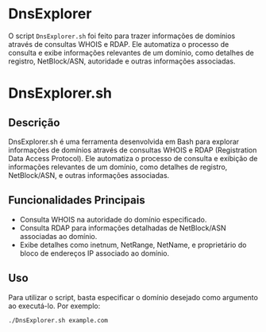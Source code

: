 # DnsExplorer
O script `DnsExplorer.sh` foi feito para trazer informações de domínios através de consultas WHOIS e RDAP. Ele automatiza o processo de consulta e exibe informações relevantes de um domínio, como detalhes de registro, NetBlock/ASN, autoridade e outras informações associadas.



# DnsExplorer.sh

## Descrição

DnsExplorer.sh é uma ferramenta desenvolvida em Bash para explorar informações de domínios através de consultas WHOIS e RDAP (Registration Data Access Protocol). Ele automatiza o processo de consulta e exibição de informações relevantes de um domínio, como detalhes de registro, NetBlock/ASN, e outras informações associadas.

## Funcionalidades Principais

- Consulta WHOIS na autoridade do domínio especificado.
- Consulta RDAP para informações detalhadas de NetBlock/ASN associadas ao domínio.
- Exibe detalhes como inetnum, NetRange, NetName, e proprietário do bloco de endereços IP associado ao domínio.

## Uso

Para utilizar o script, basta especificar o domínio desejado como argumento ao executá-lo. Por exemplo:
```bash
./DnsExplorer.sh example.com
